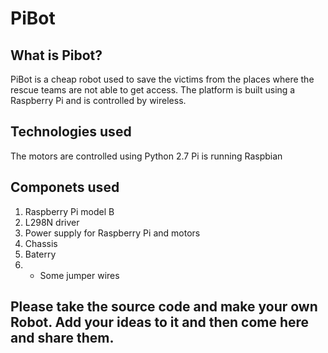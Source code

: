 PiBot
=====================

What is Pibot?
-----------------

PiBot is a cheap robot used to save the victims from the places where the rescue teams are not able to get access. The platform is built using a Raspberry Pi and is controlled by wireless.

Technologies used
-----------------

The motors are controlled using Python 2.7
Pi is running Raspbian

Componets used
-----------------

1. Raspberry Pi model B
2. L298N driver
3. Power supply for Raspberry Pi and motors
4. Chassis
5. Baterry
6. + Some jumper wires

Please take the source code and make your own Robot. Add your ideas to it and then come here and share them.
---------------